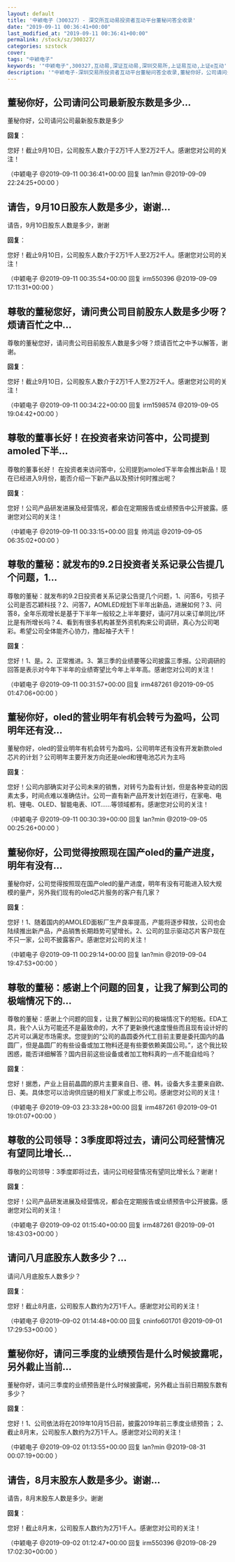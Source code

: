 ```yaml
---
layout: default
title: '中颖电子（300327）- 深交所互动易投资者互动平台董秘问答全收录'
date: "2019-09-11 00:36:41+00:00"
last_modified_at: "2019-09-11 00:36:41+00:00"
permalink: /stock/sz/300327/
categories: szstock
cover: 
tags: "中颖电子"
keywords: '"中颖电子",300327,互动易,深证互动易,深圳交易所,上证易互动,上证e互动'
description: '"中颖电子-深圳交易所投资者互动平台董秘问答全收录,董秘你好，公司请问公司最新股东数是多少"'
---
```


## 董秘你好，公司请问公司最新股东数是多少...

董秘你好，公司请问公司最新股东数是多少

**回复**：

您好！截止9月10日，公司股东人数介于2万1千人至2万2千人。感谢您对公司的关注！ 

（中颖电子  @2019-09-11 00:36:41+00:00 回复 lan?min  @2019-09-09 22:24:25+00:00 ）

## 请告，9月10日股东人数是多少，谢谢...

请告，9月10日股东人数是多少，谢谢

**回复**：

您好！截止9月10日，公司股东人数介于2万1千人至2万2千人。感谢您对公司的关注！ 

（中颖电子  @2019-09-11 00:35:54+00:00 回复 irm550396  @2019-09-09 17:11:31+00:00 ）

## 尊敬的董秘您好，请问贵公司目前股东人数是多少呀？烦请百忙之中...

尊敬的董秘您好，请问贵公司目前股东人数是多少呀？烦请百忙之中予以解答，谢谢。

**回复**：

您好！截止9月10日，公司股东人数介于2万1千人至2万2千人。感谢您对公司的关注！ 

（中颖电子  @2019-09-11 00:34:22+00:00 回复 irm1598574  @2019-09-05 19:04:42+00:00 ）

## 尊敬的董事长好！在投资者来访问答中，公司提到amoled下半...

尊敬的董事长好！
在投资者来访问答中，公司提到amoled下半年会推出新品！现在已经进入9月份，能否介绍一下新产品以及预计何时推出呢？

**回复**：

您好！公司产品研发进展及经营情况，都会在定期报告或业绩预告中公开披露。感谢您对公司的关注！ 

（中颖电子  @2019-09-11 00:33:15+00:00 回复 帅鸿运  @2019-09-05 06:35:02+00:00 ）

## 尊敬的董秘：就发布的9.2日投资者关系记录公告提几个问题，1...

尊敬的董秘：就发布的9.2日投资者关系记录公告提几个问题，1、问答6，亏损子公司是否芯颖科技？2、问答7，AOMLED规划下半年出新品，进展如何？3、问答8，全年乐观增长是基于下半年一般较之上半年要好，请问7月以来订单同比/环比是有所增长吗？4、看到有很多机构甚至外资机构来公司调研，真心为公司喝彩。希望公司全体能齐心协力，撸起袖子大干！

**回复**：

您好！1、是。2、正常推进。3、第三季的业绩要等公司披露三季报。公司调研的回答是表示对今年下半年的业绩寄望比今年上半年高。感谢您对公司的关注！ 

（中颖电子  @2019-09-11 00:31:57+00:00 回复 irm487261  @2019-09-05 01:47:06+00:00 ）

## 董秘你好，oled的营业明年有机会转亏为盈吗，公司明年还有没...

董秘你好，oled的营业明年有机会转亏为盈吗，公司明年还有没有开发新款oled芯片的计划？公司明年主要开发方向还是oled和锂电池芯片为主吗

**回复**：

您好！公司内部确实对子公司未来的销售，对转亏为盈有计划，但是各种变动的因素太多，时间点难以准确估计。公司一直有新产品开发计划在进行，在家电、电机、锂电、OLED、智能电表、IOT……等领域都有。感谢您对公司的关注！ 

（中颖电子  @2019-09-11 00:30:39+00:00 回复 lan?min  @2019-09-05 00:25:26+00:00 ）

## 董秘你好，公司觉得按照现在国产oled的量产进度，明年有没有...

董秘你好，公司觉得按照现在国产oled的量产进度，明年有没有可能进入较大规模的量产，另外我们现有的oled芯片服务的客户有几家？

**回复**：

您好！1、随着国内的AMOLED面板厂生产良率提高，产能将逐步释放，公司也会陆续推出新产品，产品销售长期趋势可望增长。2、公司的显示驱动芯片客户现在不只一家，公司不披露客户。感谢您对公司的关注！ 

（中颖电子  @2019-09-11 00:29:14+00:00 回复 lan?min  @2019-09-04 19:47:53+00:00 ）

## 尊敬的董秘：感谢上个问题的回复，让我了解到公司的极端情况下的...

尊敬的董秘：感谢上个问题的回复，让我了解到公司的极端情况下的短板。EDA工具，我个人认为可能还不是最致命的，大不了更新换代速度慢些而且现有设计好的芯片可以满足市场需求。您提到的“公司的晶圆委外代工目前主要是委托国内的晶圆厂，但是晶圆厂的有些设备或加工物料还是有些要依赖美国公司。”，这个我比较困惑，能否详细解答？国内目前这些设备或者加工物料真的一点不能自给吗？

**回复**：

您好！据悉，产业上目前晶圆的原片主要来自日、德、韩，设备大多主要来自欧、日、美。具体您可以洽询供应链的相关厂家或上市公司。感谢您对公司的关注！ 

（中颖电子  @2019-09-03 23:33:28+00:00 回复 irm487261  @2019-09-01 19:01:07+00:00 ）

## 尊敬的公司领导：3季度即将过去，请问公司经营情况有望同比增长...

尊敬的公司领导：3季度即将过去，请问公司经营情况有望同比增长么？谢谢！

**回复**：

您好！公司产品研发进展及经营情况，都会在定期报告或业绩预告中公开披露。感谢您对公司的关注！ 

（中颖电子  @2019-09-02 01:15:40+00:00 回复 irm487261  @2019-09-01 18:43:03+00:00 ）

## 请问八月底股东人数多少？...

请问八月底股东人数多少？

**回复**：

您好！截止8月底，公司股东人数约为2万1千人。感谢您对公司的关注！ 

（中颖电子  @2019-09-02 01:14:48+00:00 回复 cninfo601701  @2019-09-01 17:29:53+00:00 ）

## 董秘你好，请问三季度的业绩预告是什么时候披露呢，另外截止当前...

董秘你好，请问三季度的业绩预告是什么时候披露呢，另外截止当前日期股东数有多少？

**回复**：

您好！1、公司依法将在2019年10月15日前，披露2019年前三季度业绩预告； 2、截止8月末，公司股东人数约为2万1千人。感谢您对公司的关注！ 

（中颖电子  @2019-09-02 01:13:55+00:00 回复 lan?min  @2019-08-31 00:07:19+00:00 ）

## 请告，8月末股东人数是多少。谢谢...

请告，8月末股东人数是多少。谢谢

**回复**：

您好！截止8月末，公司股东人数约为2万1千人。感谢您对公司的关注！ 

（中颖电子  @2019-09-02 01:12:47+00:00 回复 irm550396  @2019-08-29 17:02:30+00:00 ）

